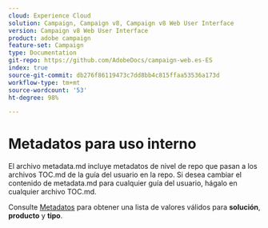```yaml
---
cloud: Experience Cloud
solution: Campaign, Campaign v8, Campaign v8 Web User Interface
version: Campaign v8 Web User Interface
product: adobe campaign
feature-set: Campaign
type: Documentation
git-repo: https://github.com/AdobeDocs/campaign-web.es-ES
index: true
source-git-commit: db276f86119473c7dd8bb4c815ffaa53536a173d
workflow-type: tm+mt
source-wordcount: '53'
ht-degree: 98%

---
```



# Metadatos para uso interno

El archivo metadata.md incluye metadatos de nivel de repo que pasan a los archivos TOC.md de la guía del usuario en la repo. Si desea cambiar el contenido de metadata.md para cualquier guía del usuario, hágalo en cualquier archivo TOC.md.

Consulte [Metadatos](https://experienceleague.adobe.com/docs/authoring-guide-exl/using/editing/user-guide-setup/metadata.html?lang=es) para obtener una lista de valores válidos para **solución**, **producto** y **tipo**.
